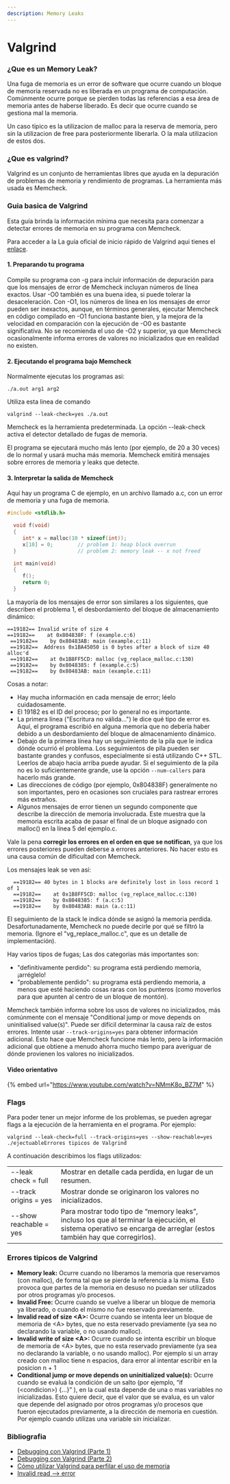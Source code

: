 ```yaml
---
description: Memory Leaks
---
```


# Valgrind

### ¿Que es un Memory Leak?

Una fuga de memoria es un error de software que ocurre cuando un bloque de memoria reservada no es liberada en un programa de computación. Comúnmente ocurre porque se pierden todas las referencias a esa área de memoria antes de haberse liberado. Es decir que ocurre cuando se gestiona mal la memoria.

Un caso tipico es la utilizacion de malloc para la reserva de memoria, pero sin la utilizacion de free para posteriormente liberarla. O la mala utilizacion de estos dos.

### ¿Que es valgrind?

Valgrind es un conjunto de herramientas libres que ayuda en la depuración de problemas de memoria y rendimiento de programas. La herramienta más usada es Memcheck.

### Guia basica de Valgrind

Esta guía brinda la información mínima que necesita para comenzar a detectar errores de memoria en su programa con Memcheck.

Para acceder a la La guía oficial de inicio rápido de Valgrind aqui tienes el [enlace](https://valgrind.org/docs/manual/quick-start.html).

#### 1. Preparando tu programa

Compile su programa con -g para incluir información de depuración para que los mensajes de error de Memcheck incluyan números de línea exactos. Usar -O0 también es una buena idea, si puede tolerar la desaceleración. Con -O1, los números de línea en los mensajes de error pueden ser inexactos, aunque, en términos generales, ejecutar Memcheck en código compilado en -O1 funciona bastante bien, y la mejora de la velocidad en comparación con la ejecución de -O0 es bastante significativa. No se recomienda el uso de -O2 y superior, ya que Memcheck ocasionalmente informa errores de valores no inicializados que en realidad no existen.

#### 2. Ejecutando el programa bajo Memcheck

Normalmente ejecutas los programas asi:

```
./a.out arg1 arg2
```

Utiliza esta linea de comando

```
valgrind --leak-check=yes ./a.out
```

Memcheck es la herramienta predeterminada. La opción --leak-check activa el detector detallado de fugas de memoria.

El programa se ejecutará mucho más lento (por ejemplo, de 20 a 30 veces) de lo normal y usará mucha más memoria. Memcheck emitirá mensajes sobre errores de memoria y leaks que detecte.

#### 3. Interpretar la salida de Memcheck

Aquí hay un programa C de ejemplo, en un archivo llamado a.c, con un error de memoria y una fuga de memoria.

```c
#include <stdlib.h>

  void f(void)
  {
     int* x = malloc(10 * sizeof(int));
     x[10] = 0;        // problem 1: heap block overrun
  }                    // problem 2: memory leak -- x not freed

  int main(void)
  {
     f();
     return 0;
  }
```

La mayoría de los mensajes de error son similares a los siguientes, que describen el problema 1, el desbordamiento del bloque de almacenamiento dinámico:

```
==19182== Invalid write of size 4
==19182==    at 0x804838F: f (example.c:6)
 ==19182==    by 0x80483AB: main (example.c:11)
 ==19182==  Address 0x1BA45050 is 0 bytes after a block of size 40 alloc'd
 ==19182==    at 0x1B8FF5CD: malloc (vg_replace_malloc.c:130)
 ==19182==    by 0x8048385: f (example.c:5)
 ==19182==    by 0x80483AB: main (example.c:11)
```

Cosas a notar:

* Hay mucha información en cada mensaje de error; léelo cuidadosamente.
* El 19182 es el ID del proceso; por lo general no es importante.
* La primera línea ("Escritura no válida...") le dice qué tipo de error es. Aquí, el programa escribió en alguna memoria que no debería haber debido a un desbordamiento del bloque de almacenamiento dinámico.
* Debajo de la primera línea hay un seguimiento de la pila que le indica dónde ocurrió el problema. Los seguimientos de pila pueden ser bastante grandes y confusos, especialmente si está utilizando C++ STL. Leerlos de abajo hacia arriba puede ayudar. Si el seguimiento de la pila no es lo suficientemente grande, use la opción `--num-callers` para hacerlo más grande.
* Las direcciones de código (por ejemplo, 0x804838F) generalmente no son importantes, pero en ocasiones son cruciales para rastrear errores más extraños.
* Algunos mensajes de error tienen un segundo componente que describe la dirección de memoria involucrada. Este muestra que la memoria escrita acaba de pasar el final de un bloque asignado con malloc() en la línea 5 del ejemplo.c.

Vale la pena **corregir los errores en el orden en que se notifican**, ya que los errores posteriores pueden deberse a errores anteriores. No hacer esto es una causa común de dificultad con Memcheck.&#x20;

Los mensajes leak se ven así:

```
  ==19182== 40 bytes in 1 blocks are definitely lost in loss record 1 of 1
  ==19182==    at 0x1B8FF5CD: malloc (vg_replace_malloc.c:130)
  ==19182==    by 0x8048385: f (a.c:5)
  ==19182==    by 0x80483AB: main (a.c:11)
```

El seguimiento de la stack le indica dónde se asignó la memoria perdida. Desafortunadamente, Memcheck no puede decirle por qué se filtró la memoria. (Ignore el "vg\_replace\_malloc.c", que es un detalle de implementación).

Hay varios tipos de fugas; Las dos categorías más importantes son:

* "definitivamente perdido": su programa está perdiendo memoria, ¡arréglelo!
* "probablemente perdido": su programa está perdiendo memoria, a menos que esté haciendo cosas raras con los punteros (como moverlos para que apunten al centro de un bloque de montón).

Memcheck también informa sobre los usos de valores no inicializados, más comúnmente con el mensaje "Conditional jump or move depends on uninitialised value(s)". Puede ser difícil determinar la causa raíz de estos errores. Intente usar `--track-origins=yes` para obtener información adicional. Esto hace que Memcheck funcione más lento, pero la información adicional que obtiene a menudo ahorra mucho tiempo para averiguar de dónde provienen los valores no inicializados.

#### Video orientativo

{% embed url="https://www.youtube.com/watch?v=NMmK8o_BZ7M" %}

### Flags

Para poder tener un mejor informe de los problemas, se pueden agregar flags a la ejecución de la herramienta en el programa. Por ejemplo:

```
valgrind --leak-check=full --track-origins=yes --show-reachable=yes ./ejectuableErrores tipicos de Valgrind
```

A continuación describimos los flags utilizados:

|                        |                                                                                                                                                                      |
| ---------------------- | -------------------------------------------------------------------------------------------------------------------------------------------------------------------- |
| --leak check = full    | Mostrar en detalle cada perdida, en lugar de un resumen.                                                                                                             |
| --track origins = yes  | Mostrar donde se originaron los valores no inicializados.                                                                                                            |
| --show reachable = yes | Para mostrar todo tipo de “memory leaks”, incluso los que al terminar la ejecución, el sistema operativo se encarga de arreglar (estos también hay que corregirlos). |

### Errores tipicos de Valgrind

* **Memory leak:** Ocurre cuando no liberamos la memoria que reservamos (con malloc), de forma tal que se pierde la referencia a la misma. Esto provoca que partes de la memoria en desuso no puedan ser utilizados por otros programas y/o procesos.
* **Invalid Free:** Ocurre cuando se vuelve a liberar un bloque de memoria ya liberado, o cuando el mismo no fue reservado previamente.
* **Invalid read of size \<A>:** Ocurre cuando se intenta leer un bloque de memoria de \<A> bytes, que no esta reservado previamente (ya sea no declarando la variable, o no usando malloc).
* **Invalid write of size \<A>:** Ocurre cuando se intenta escribir un bloque de memoria de \<A> bytes, que no esta reservado previamente (ya sea no declarando la variable, o no usando malloc). Por ejemplo si un array creado con malloc tiene n espacios,  dara error al intentar escribir en la posicion n + 1
* **Conditional jump or move depends on uninitialized value(s):** Ocurre cuando se evaluá la condición de un salto (por ejemplo, “if (\<condicion>) {...}” ), en la cual esta depende de una o mas variables no inicializadas. Esto quiere decir, que el valor que se evalua, es un valor que depende del asignado por otros programas y/o procesos que fueron ejecutados previamente, a la dirección de memoria en cuestión. Por ejemplo cuando utilizas una variable sin inicializar.

### Bibliografia

* [Debugging con Valgrind (Parte 1)](https://youtu.be/pfjjSL9sp3w)
* [Debugging con Valgrind (Parte 2)](https://youtu.be/Vqr75HSe3kk)
* [Cómo utilizar Valgrind para perfilar el uso de memoria](https://access.redhat.com/documentation/es-es/red\_hat\_enterprise\_linux/6/html/performance\_tuning\_guide/s-memory-valgrind)
* [Invalid read --> error](https://derickrethans.nl/valgrind-null.html)
